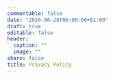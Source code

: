 ```yaml
---
commentable: false
date: "2020-06-28T00:00:00+01:00"
draft: true
editable: false
header:
  caption: ""
  image: ""
share: false
title: Privacy Policy
---
```




